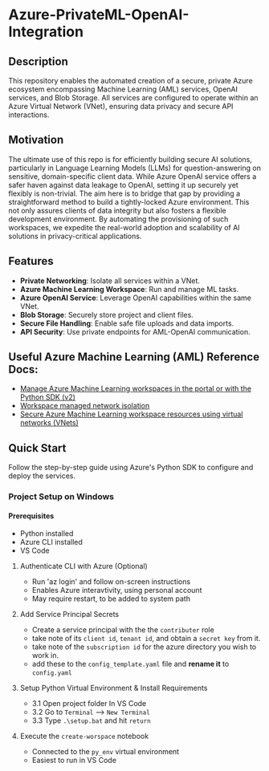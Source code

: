 
# Azure-PrivateML-OpenAI-Integration

## Description
This repository enables the automated creation of a secure, private Azure ecosystem encompassing Machine Learning (AML) services, OpenAI services, and Blob Storage. All services are configured to operate within an Azure Virtual Network (VNet), ensuring data privacy and secure API interactions.

## Motivation
The ultimate use of this repo is for efficiently building secure AI solutions, particularly in Language Learning Models (LLMs) for question-answering on sensitive, domain-specific client data. While Azure OpenAI service offers a safer haven against data leakage to OpenAI, setting it up securely yet flexibly is non-trivial. The aim here is to bridge that gap by providing a straightforward method to build a tightly-locked Azure environment. This not only assures clients of data integrity but also fosters a flexible development environment. By automating the provisioning of such workspaces, we expedite the real-world adoption and scalability of AI solutions in privacy-critical applications.


## Features
- **Private Networking**: Isolate all services within a VNet.
- **Azure Machine Learning Workspace**: Run and manage ML tasks.
- **Azure OpenAI Service**: Leverage OpenAI capabilities within the same VNet.
- **Blob Storage**: Securely store project and client files.
- **Secure File Handling**: Enable safe file uploads and data imports.
- **API Security**: Use private endpoints for AML-OpenAI communication.


## Useful Azure Machine Learning (AML) Reference Docs:
- [Manage Azure Machine Learning workspaces in the portal or with the Python SDK (v2)][1]
- [Workspace managed network isolation][2]
- [Secure Azure Machine Learning workspace resources using virtual networks (VNets)][3]

[1]: https://learn.microsoft.com/en-us/azure/machine-learning/how-to-manage-workspace?view=azureml-api-2&tabs=azure-portal
[2]: https://learn.microsoft.com/en-us/azure/machine-learning/how-to-managed-network?view=azureml-api-2&tabs=python
[3]: https://learn.microsoft.com/en-us/azure/machine-learning/how-to-network-security-overview?view=azureml-api-2



## Quick Start
Follow the step-by-step guide using Azure's Python SDK to configure and deploy the services.


### Project Setup on Windows

#### Prerequisites
- Python installed
- Azure CLI installed
- VS Code

1. Authenticate CLI with Azure (Optional)
    - Run 'az login' and follow on-screen instructions
    - Enables Azure interavtivity, using personal account
    - May require restart, to be added to system path

2. Add Service Principal Secrets
    - Create a service principal with the the `contributer` role
    - take note of its `client id`, `tenant id`, and obtain a `secret key` from it.
    - take note of the `subscription id` for the azure directory you wish to work in.
    - add these to the `config_template.yaml` file and **rename it** to `config.yaml`

3. Setup Python Virtual Environment & Install Requirements
    - 3.1 Open project folder In VS Code
    - 3.2 Go to `Terminal` --> `New Terminal`
    - 3.3 Type `.\setup.bat` and hit `return`

4. Execute the `create-worspace` notebook
    - Connected to the `py_env` virtual environment
    - Easiest to run in VS Code
    